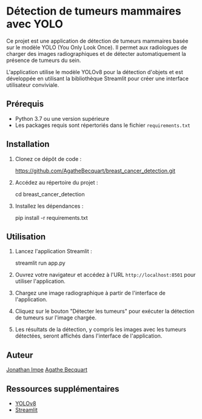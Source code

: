 # Détection de tumeurs mammaires avec YOLO

Ce projet est une application de détection de tumeurs mammaires basée sur le modèle YOLO (You Only Look Once). Il permet aux radiologues de charger des images radiographiques et de détecter automatiquement la présence de tumeurs du sein.

L'application utilise le modèle YOLOv8 pour la détection d'objets et est développée en utilisant la bibliothèque Streamlit pour créer une interface utilisateur conviviale.

## Prérequis

- Python 3.7 ou une version supérieure
- Les packages requis sont répertoriés dans le fichier `requirements.txt`

## Installation

1. Clonez ce dépôt de code :

    https://github.com/AgatheBecquart/breast_cancer_detection.git

2. Accédez au répertoire du projet :

    cd breast_cancer_detection

3. Installez les dépendances :

    pip install -r requirements.txt


## Utilisation

1. Lancez l'application Streamlit :

    streamlit run app.py


2. Ouvrez votre navigateur et accédez à l'URL `http://localhost:8501` pour utiliser l'application.

3. Chargez une image radiographique à partir de l'interface de l'application.

4. Cliquez sur le bouton "Détecter les tumeurs" pour exécuter la détection de tumeurs sur l'image chargée.

5. Les résultats de la détection, y compris les images avec les tumeurs détectées, seront affichés dans l'interface de l'application.

## Auteur

[Jonathan Impe](https://github.com/impejonathan)
[Agathe Becquart](https://github.com/AgatheBecquart)

## Ressources supplémentaires

- [YOLOv8](https://github.com/ultralytics/yolov8)
- [Streamlit](https://streamlit.io/)
